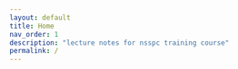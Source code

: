 ```yaml
---
layout: default
title: Home
nav_order: 1
description: "lecture notes for nsspc training course"
permalink: /
---
```


